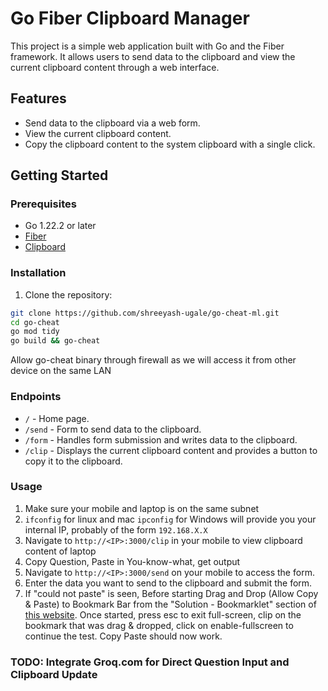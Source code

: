 # Go Fiber Clipboard Manager

This project is a simple web application built with Go and the Fiber framework. It allows users to send data to the clipboard and view the current clipboard content through a web interface.

## Features

- Send data to the clipboard via a web form.
- View the current clipboard content.
- Copy the clipboard content to the system clipboard with a single click.


## Getting Started

### Prerequisites

- Go 1.22.2 or later
- [Fiber](https://gofiber.io/)
- [Clipboard](https://github.com/atotto/clipboard)

### Installation

1. Clone the repository:

```sh
git clone https://github.com/shreeyash-ugale/go-cheat-ml.git
cd go-cheat
go mod tidy
go build && go-cheat
```

Allow go-cheat binary through firewall as we will access it from other device on the same LAN

### Endpoints

- `/` - Home page.
- `/send` - Form to send data to the clipboard.
- `/form` - Handles form submission and writes data to the clipboard.
- `/clip` - Displays the current clipboard content and provides a button to copy it to the clipboard.

### Usage

1. Make sure your mobile and laptop is on the same subnet
2. `ifconfig` for linux and mac `ipconfig` for Windows will provide you your internal IP, probably of the form `192.168.X.X`
3. Navigate to `http://<IP>:3000/clip` in your mobile to view clipboard content of laptop
4. Copy Question, Paste in You-know-what, get output
5. Navigate to `http://<IP>:3000/send` on your mobile to access the form.
6. Enter the data you want to send to the clipboard and submit the form.
7. If "could not paste" is seen, Before starting Drag and Drop (Allow Copy & Paste) to Bookmark Bar from the "Solution - Bookmarklet" section of [this website](https://www.adamsdesk.com/posts/enable-pasting-text-websites-block-it/). Once started, press esc to exit full-screen, clip on the bookmark that was drag & dropped, click on enable-fullscreen to continue the test. Copy Paste should now work.

### TODO: Integrate Groq.com for Direct Question Input and Clipboard Update
